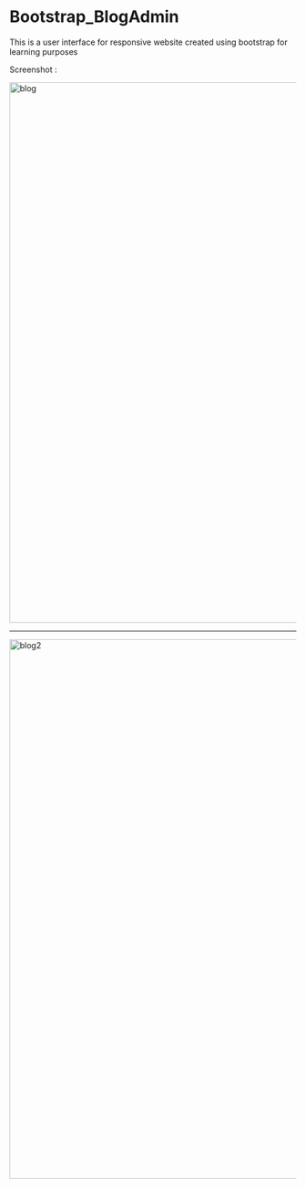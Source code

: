 # Bootstrap_BlogAdmin
This is a user interface for responsive website created using bootstrap for learning purposes

Screenshot :

<img width="947" alt="blog" src="https://user-images.githubusercontent.com/28190040/68990055-e3c48580-084e-11ea-8ee9-5cc9cd7c55dd.PNG">

________________________________________

<img width="945" alt="blog2" src="https://user-images.githubusercontent.com/28190040/68990098-63eaeb00-084f-11ea-9a60-6af4de391353.PNG">

